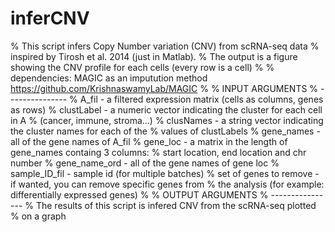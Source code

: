 # inferCNV
% This script infers Copy Number variation (CNV) from scRNA-seq data
% inspired by Tirosh et al. 2014 (just in Matlab). 
% The output is a figure showing the CNV profile for each cells (every row is a cell) 
% 
% dependencies: MAGIC as an imputution method https://github.com/KrishnaswamyLab/MAGIC
%
%                           INPUT ARGUMENTS
%                           ---------------
%   A_fil - a filtered expression matrix (cells as columns, genes as rows)
%   clustLabel - a numeric vector indicating the cluster for each cell in A
%   (cancer, immune, stroma...)
%   clusNames - a string vector indicating the cluster names for each of the
%   values of clustLabels
%   gene_names - all of the gene names of A_fil
%   gene_loc - a matrix in the length of gene_names containg 3 columns:
%   start location, end location and chr number
%   gene_name_ord - all of the gene names of gene loc
%   sample_ID_fil - sample id (for multiple batches)
%   set of genes to remove - if wanted, you can remove specific genes from
%   the analysis (for example: differentially expressed genes)
%
%                         OUTPUT ARGUMENTS
%                         ----------------
%   The results of this script is infered CNV from the scRNA-seq plotted 
%   on a graph

